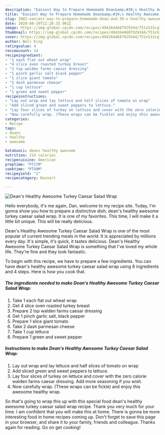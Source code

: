 ```yaml
---
description: "Easiest Way to Prepare Homemade Dean&amp;#39;s Healthy Awesome Turkey Caesar Salad Wrap"
title: "Easiest Way to Prepare Homemade Dean&amp;#39;s Healthy Awesome Turkey Caesar Salad Wrap"
slug: 2082-easiest-way-to-prepare-homemade-dean-and-39-s-healthy-awesome-turkey-caesar-salad-wrap
date: 2020-08-29T12:28:33.961Z
image: https://img-global.cpcdn.com/recipes/4942644687929344/751x532cq70/deans-healthy-awesome-turkey-caesar-salad-wrap-recipe-main-photo.jpg
thumbnail: https://img-global.cpcdn.com/recipes/4942644687929344/751x532cq70/deans-healthy-awesome-turkey-caesar-salad-wrap-recipe-main-photo.jpg
cover: https://img-global.cpcdn.com/recipes/4942644687929344/751x532cq70/deans-healthy-awesome-turkey-caesar-salad-wrap-recipe-main-photo.jpg
author: Nell King
ratingvalue: 4
reviewcount: 14
recipeingredient:
- "1 each flat out wheat wrap"
- "4 slice oven roasted turkey breast"
- "2 tsp walden farms caesar dressing"
- "1 pinch garlic salt black pepper"
- "1 slice giant tomato"
- "2 dash parmesan cheese"
- "1 cup lettuce"
- "1 green and sweet pepper"
recipeinstructions:
- "Lay out wrap and lay lettuce and half slices of tomato on wrap"
- "Add sliced green and sweet peppers to lettuce."
- "Lay four slices of turkey on lettuce and cover with the zero calorie walden farms caesar dressing. Add more seasoning if you wish."
- "Now carefully wrap. (These wraps can be fickle) and enjoy this awesome healthy wrap."
categories:
- Recipe
tags:
- deans
- healthy
- awesome

katakunci: deans healthy awesome 
nutrition: 214 calories
recipecuisine: American
preptime: "PT17M"
cooktime: "PT49M"
recipeyield: "1"
recipecategory: Dessert

---
```



![Dean&#39;s Healthy Awesome Turkey Caesar Salad Wrap](https://img-global.cpcdn.com/recipes/4942644687929344/751x532cq70/deans-healthy-awesome-turkey-caesar-salad-wrap-recipe-main-photo.jpg)

Hello everybody, it's me again, Dan, welcome to my recipe site. Today, I'm gonna show you how to prepare a distinctive dish, dean&#39;s healthy awesome turkey caesar salad wrap. It is one of my favorites. This time, I will make it a little bit unique. This will be really delicious.



Dean&#39;s Healthy Awesome Turkey Caesar Salad Wrap is one of the most popular of current trending meals in the world. It is appreciated by millions every day. It's simple, it's quick, it tastes delicious. Dean&#39;s Healthy Awesome Turkey Caesar Salad Wrap is something that I've loved my whole life. They're fine and they look fantastic.


To begin with this recipe, we have to prepare a few ingredients. You can have dean&#39;s healthy awesome turkey caesar salad wrap using 8 ingredients and 4 steps. Here is how you cook that.

<!--inarticleads1-->

##### The ingredients needed to make Dean&#39;s Healthy Awesome Turkey Caesar Salad Wrap:

1. Take 1 each flat out wheat wrap
1. Get 4 slice oven roasted turkey breast
1. Prepare 2 tsp walden farms caesar dressing
1. Get 1 pinch garlic salt, black pepper
1. Prepare 1 slice giant tomato
1. Take 2 dash parmesan cheese
1. Take 1 cup lettuce
1. Prepare 1 green and sweet pepper




<!--inarticleads2-->

##### Instructions to make Dean&#39;s Healthy Awesome Turkey Caesar Salad Wrap:

1. Lay out wrap and lay lettuce and half slices of tomato on wrap
1. Add sliced green and sweet peppers to lettuce.
1. Lay four slices of turkey on lettuce and cover with the zero calorie walden farms caesar dressing. Add more seasoning if you wish.
1. Now carefully wrap. (These wraps can be fickle) and enjoy this awesome healthy wrap.




So that's going to wrap this up with this special food dean&#39;s healthy awesome turkey caesar salad wrap recipe. Thank you very much for your time. I am confident that you will make this at home. There is gonna be more interesting food in home recipes coming up. Don't forget to save this page in your browser, and share it to your family, friends and colleague. Thanks again for reading. Go on get cooking!
